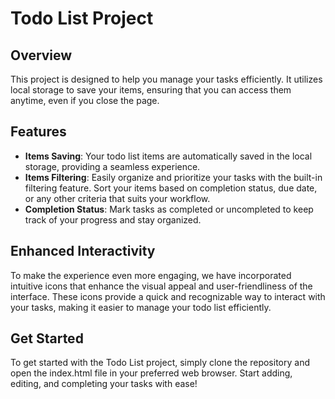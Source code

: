 # Todo List Project

## Overview
This project is designed to help you manage your tasks efficiently. It utilizes local storage to save your items, ensuring that you can access them anytime, even if you close the page. 

## Features
- **Items Saving**: Your todo list items are automatically saved in the local storage, providing a seamless experience.
- **Items Filtering**: Easily organize and prioritize your tasks with the built-in filtering feature. Sort your items based on completion status, due date, or any other criteria that suits your workflow.
- **Completion Status**: Mark tasks as completed or uncompleted to keep track of your progress and stay organized.

## Enhanced Interactivity
To make the experience even more engaging, we have incorporated intuitive icons that enhance the visual appeal and user-friendliness of the interface. These icons provide a quick and recognizable way to interact with your tasks, making it easier to manage your todo list efficiently.

## Get Started
To get started with the Todo List project, simply clone the repository and open the index.html file in your preferred web browser. Start adding, editing, and completing your tasks with ease!

